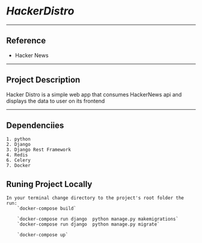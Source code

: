 # **_HackerDistro_**

---

## **Reference**
- Hacker News


---

## **Project Description**

Hacker Distro is a simple web app that consumes HackerNews api and displays the data to user on its frontend 

---

## Dependenciies
    1. python
    2. Django
    3. Django Rest Framework
    4. Redis
    6. Celery
    7. Docker

## **Runing Project Locally**
    In your terminal change directory to the project's root folder the run: 
        `docker-compose build`
    
        `docker-compose run django  python manage.py makemigrations`
        `docker-compose run django  python manage.py migrate`

        `docker-compose up`
    